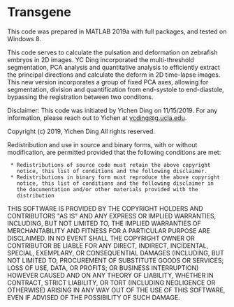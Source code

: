 # Transgene

This code was prepared in MATLAB 2019a with full packages, and tested on Windows 8.

This code serves to calculate the pulsation and deformation on zebrafish embryos in 2D images. YC Ding incorporated the multi-threshold segmentation, PCA analysis and quantitative analysis to efficiently extract the principal directions and calculate the deform in 2D time-lapse images. This new version incorporates a group of fixed PCA axes, allowing for segmentation, division and quantification from end-systole to end-diastole, bypassing the registration between two conditons.

Disclaimer: This code was initiated by Yichen Ding on 11/15/2019. For any information, please reach out to Yichen at ycding@g.ucla.edu.

Copyright (c) 2019, Yichen Ding
All rights reserved.

Redistribution and use in source and binary forms, with or without modification, are permitted provided that the following conditions are met:

     * Redistributions of source code must retain the above copyright
       notice, this list of conditions and the following disclaimer.
     * Redistributions in binary form must reproduce the above copyright
       notice, this list of conditions and the following disclaimer in
       the documentation and/or other materials provided with the
       distribution

THIS SOFTWARE IS PROVIDED BY THE COPYRIGHT HOLDERS AND CONTRIBUTORS "AS IS" AND ANY EXPRESS OR IMPLIED WARRANTIES, INCLUDING, BUT NOT LIMITED TO, THE IMPLIED WARRANTIES OF MERCHANTABILITY AND FITNESS FOR A PARTICULAR PURPOSE ARE DISCLAIMED. IN NO EVENT SHALL THE COPYRIGHT OWNER OR CONTRIBUTOR BE LIABLE FOR ANY DIRECT, INDIRECT, INCIDENTAL, SPECIAL, EXEMPLARY, OR CONSEQUENTIAL DAMAGES (INCLUDING, BUT NOT LIMITED TO, PROCUREMENT OF SUBSTITUTE GOODS OR SERVICES; LOSS OF USE, DATA, OR PROFITS; OR BUSINESS INTERRUPTION) HOWEVER CAUSED AND ON ANY THEORY OF LIABILITY, WHETHER IN CONTRACT, STRICT LIABILITY, OR TORT (INCLUDING NEGLIGENCE OR OTHERWISE) ARISING IN ANY WAY OUT OF THE USE OF THIS SOFTWARE, EVEN IF ADVISED OF THE POSSIBILITY OF SUCH DAMAGE.

